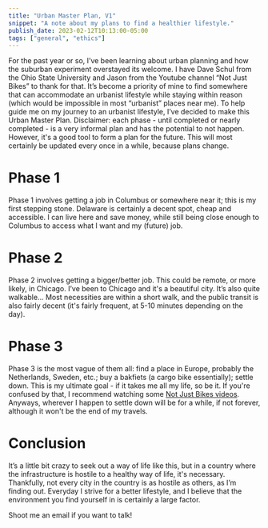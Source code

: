 ```yaml
---
title: "Urban Master Plan, V1"
snippet: "A note about my plans to find a healthier lifestyle."
publish_date: 2023-02-12T10:13:00-05:00
tags: ["general", "ethics"]
---
```


For the past year or so, I’ve been learning about urban planning and how the suburban experiment overstayed its welcome. I have Dave Schul from the Ohio State University and Jason from the Youtube channel “Not Just Bikes” to thank for that. It’s become a priority of mine to find somewhere that can accommodate an urbanist lifestyle while staying within reason (which would be impossible in most “urbanist” places near me). To help guide me on my journey to an urbanist lifestyle, I’ve decided to make this Urban Master Plan. Disclaimer: each phase - until completed or nearly completed - is a very informal plan and has the potential to not happen. However, it's a good tool to form a plan for the future. This will most certainly be updated every once in a while, because plans change.

# Phase 1
Phase 1 involves getting a job in Columbus or somewhere near it; this is my first stepping stone. Delaware is certainly a decent spot, cheap and accessible. I can live here and save money, while still being close enough to Columbus to access what I want and my (future) job.

# Phase 2
Phase 2 involves getting a bigger/better job. This could be remote, or more likely, in Chicago. I’ve been to Chicago and it's a beautiful city. It’s also quite walkable… Most necessities are within a short walk, and the public transit is also fairly decent (it's fairly frequent, at 5-10 minutes depending on the day).

# Phase 3
Phase 3 is the most vague of them all: find a place in Europe, probably the Netherlands, Sweden, etc.; buy a bakfiets (a cargo bike essentially); settle down. This is my ultimate goal - if it takes me all my life, so be it. If you're confused by that, I recommend watching some [Not Just Bikes videos](https://youtube.com/@notjustbikes). Anyways, wherever I happen to settle down will be for a while, if not forever, although it won't be the end of my travels.

# Conclusion
It’s a little bit crazy to seek out a way of life like this, but in a country where the infrastructure is hostile to a healthy way of life, it's necessary. Thankfully, not every city in the country is as hostile as others, as I’m finding out. Everyday I strive for a better lifestyle, and I believe that the environment you find yourself in is certainly a large factor.

Shoot me an email if you want to talk!